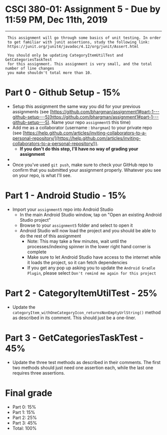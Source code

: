 # CSCI 380-01: Assignment 5 - Due by 11:59 PM, Dec 11th, 2019
* * * 

     This assignment will go through some basics of unit testing. In order
     to get familiar with junit assertions, study the following link:
     https://junit.org/junit4/javadoc/4.12/org/junit/Assert.html
     
     You should only be updating CategoryItemUtilTest and GetCategoriesTaskTest
     for this assignment. This assignment is very small, and the total number of line changes
     you make shouldn't total more than 10.

# Part 0 - Github Setup - 15%
+ Setup this assignment the same way you did for your previous assignments (see [https://github.com/bhargman/assignment1#part-1---github-setup---5](https://github.com/bhargman/assignment1#part-1---github-setup---5). Name your repo
`assignment5` this time)
+ Add me as a collaborator (username : `bhargman`) to your private repo (see [https://help.github.com/articles/inviting-collaborators-to-a-personal-repository/](https://help.github.com/articles/inviting-collaborators-to-a-personal-repository/)).
    + **If you don't do this step, I'll have no way of grading your assignment**
+ 
+ Once you've used `git push`, make sure to check your GitHub repo to confirm that you submitted your assignment properly. Whatever you see on your repo, is what I'll see.

# Part 1 - Android Studio - 15%
+ Import your `assignment5` repo into Android Studio
    + In the main Android Studio window, tap on "Open an existing Android Studio project"
    + Browse to your `assignment5` folder and select to open it
    + Android Studio will now load the project and you should be able to do the rest of this assignment
        + Note: This may take a few minutes, wait until the processes/indexing spinner in the lower right hand corner is complete
        + Make sure to let Android Studio have access to the internet while it loads the project, so it can fetch dependencies
        + If you get any pop up asking you to update the `Android Gradle Plugin`, please select `Don't remind me again for this project`

# Part 2 - CategoryItemUtilTest - 25%
+ Update the `categoryItem_withOneCategoryIcon_returnsNonEmptyUrlString()` method as described in its comment. This should just be a one-liner.

# Part 3 - GetCategoriesTaskTest - 45%
+ Update the three test methods as described in their comments. The first two methods should just need one assertion each, while the last one requires three assertions.

# Final grade
+ Part 0: 15%
+ Part 1: 15%
+ Part 2: 25%
+ Part 3: 45%
+ Total: 100%